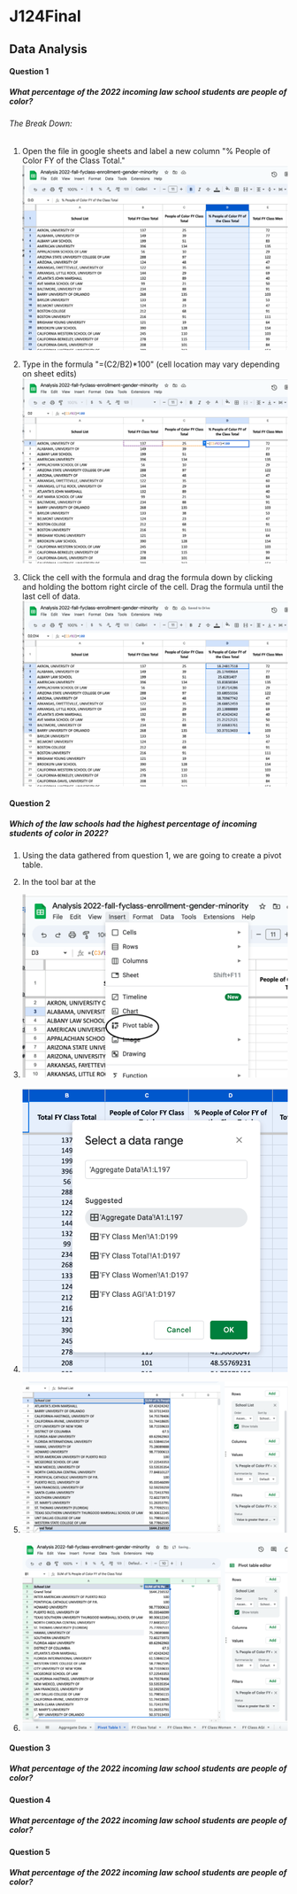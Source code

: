 # J124Final

## Data Analysis 

#### Question 1 
##### *What percentage of the 2022 incoming law school students are people of color?*

###### The Break Down: 

1. Open the file in google sheets and label a new column "% People of Color FY of the Class Total."
![adding column on google sheets](addedcolumn.png)

2. Type in the formula "=(C2/B2)*100" (cell location may vary depending on sheet edits)
![adding a formula on google sheets](formula.png)

3. Click the cell with the formula and drag the formula down by clicking and holding the bottom right circle of the cell. Drag the formula until the last cell of data.
![dragging a formula on google sheets](dragforumla.png)

#### Question 2
##### *Which of the law schools had the highest percentage of incoming students of color in 2022?*

1. Using the data gathered from question 1, we are going to create a pivot table.
2. In the tool bar at the

3. ![Pivot table location in google sheets](PivotTableLocation.png)
4. ![Pivot table range](PivotTableRange.png)
5. ![Pivot table after filters](PivotTable.png)
6. ![Sorting the pivot table](PivotTableSort.png)



#### Question 3
##### *What percentage of the 2022 incoming law school students are people of color?*





#### Question 4
##### *What percentage of the 2022 incoming law school students are people of color?*




#### Question 5
##### *What percentage of the 2022 incoming law school students are people of color?*
